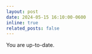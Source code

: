 ```yaml
---
layout: post
date: 2024-05-15 16:10:00-0600
inline: true
related_posts: false
---
```


You are up-to-date.
